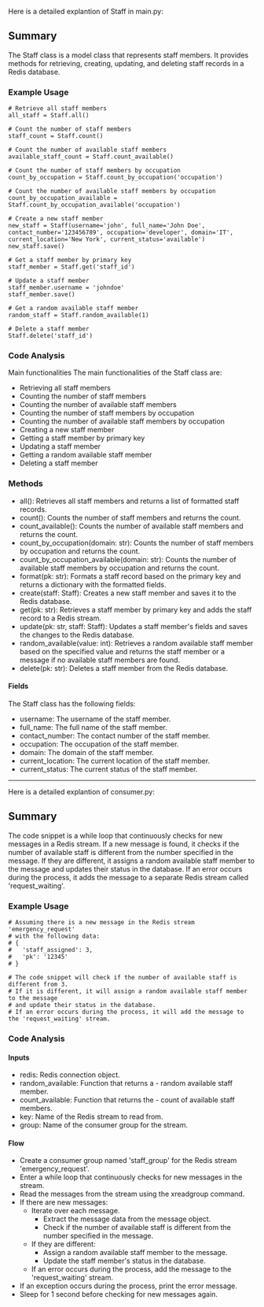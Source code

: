 Here is a detailed explantion of Staff in main.py:
## Summary
The Staff class is a model class that represents staff members. It provides methods for retrieving, creating, updating, and deleting staff records in a Redis database.

### Example Usage
```
# Retrieve all staff members
all_staff = Staff.all()

# Count the number of staff members
staff_count = Staff.count()

# Count the number of available staff members
available_staff_count = Staff.count_available()

# Count the number of staff members by occupation
count_by_occupation = Staff.count_by_occupation('occupation')

# Count the number of available staff members by occupation
count_by_occupation_available = Staff.count_by_occupation_available('occupation')

# Create a new staff member
new_staff = Staff(username='john', full_name='John Doe', contact_number='123456789', occupation='developer', domain='IT', current_location='New York', current_status='available')
new_staff.save()

# Get a staff member by primary key
staff_member = Staff.get('staff_id')

# Update a staff member
staff_member.username = 'johndoe'
staff_member.save()

# Get a random available staff member
random_staff = Staff.random_available(1)

# Delete a staff member
Staff.delete('staff_id')
```
### Code Analysis
Main functionalities
The main functionalities of the Staff class are:

- Retrieving all staff members
- Counting the number of staff members
- Counting the number of available staff members
- Counting the number of staff members by occupation
- Counting the number of available staff members by occupation
- Creating a new staff member
- Getting a staff member by primary key
- Updating a staff member
- Getting a random available staff member
- Deleting a staff member
### Methods
- all(): Retrieves all staff members and returns a list of formatted staff records.
- count(): Counts the number of staff members and returns the count.
- count_available(): Counts the number of available staff members and returns the count.
- count_by_occupation(domain: str): Counts the number of staff members by occupation and returns the count.
- count_by_occupation_available(domain: str): Counts the number of available staff members by occupation and returns the count.
- format(pk: str): Formats a staff record based on the primary key and returns a dictionary with the formatted fields.
- create(staff: Staff): Creates a new staff member and saves it to the Redis database.
- get(pk: str): Retrieves a staff member by primary key and adds the staff record to a Redis stream.
- update(pk: str, staff: Staff): Updates a staff member's fields and saves the changes to the Redis database.
- random_available(value: int): Retrieves a random available staff member based on the specified value and returns the staff member or a message if no available staff members are found.
- delete(pk: str): Deletes a staff member from the Redis database.
#### Fields
The Staff class has the following fields:

- username: The username of the staff member.
- full_name: The full name of the staff member.
- contact_number: The contact number of the staff member.
- occupation: The occupation of the staff member.
- domain: The domain of the staff member.
- current_location: The current location of the staff member.
- current_status: The current status of the staff member.

----

Here is a detailed explantion of consumer.py:

## Summary
The code snippet is a while loop that continuously checks for new messages in a Redis stream. If a new message is found, it checks if the number of available staff is different from the number specified in the message. If they are different, it assigns a random available staff member to the message and updates their status in the database. If an error occurs during the process, it adds the message to a separate Redis stream called 'request_waiting'.

### Example Usage
```
# Assuming there is a new message in the Redis stream 'emergency_request'
# with the following data:
# {
#   'staff_assigned': 3,
#   'pk': '12345'
# }

# The code snippet will check if the number of available staff is different from 3.
# If it is different, it will assign a random available staff member to the message
# and update their status in the database.
# If an error occurs during the process, it will add the message to the 'request_waiting' stream.
```
### Code Analysis
#### Inputs
- redis: Redis connection object.
- random_available: Function that returns a - random available staff member.
- count_available: Function that returns the - count of available staff members.
- key: Name of the Redis stream to read from.
- group: Name of the consumer group for the stream.
#### Flow
- Create a consumer group named 'staff_group' for the Redis stream 'emergency_request'.
- Enter a while loop that continuously checks for new messages in the stream.
- Read the messages from the stream using the xreadgroup command.
- If there are new messages:
    - Iterate over each message.
        - Extract the message data from the message object.
        - Check if the number of available staff is different from the number specified in the message.
    - If they are different:
        - Assign a random available staff member to the message.
        - Update the staff member's status in the database.
    - If an error occurs during the process, add the message to the 'request_waiting' stream.
- If an exception occurs during the process, print the error message.
- Sleep for 1 second before checking for new messages again.